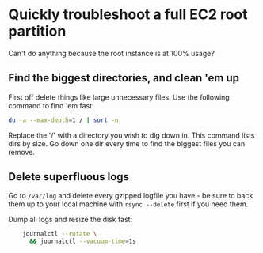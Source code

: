# Quickly troubleshoot a full EC2 root partition

Can't do anything because the root instance is at 100% usage?

## Find the biggest directories, and clean 'em up

First off delete things like large unnecessary files. Use the following command to find 'em fast:

```sh
du -a --max-depth=1 / | sort -n
```

Replace the '/' with a directory you wish to dig down in. This command lists dirs by size. Go down one dir every time to find the biggest files you can remove.

## Delete superfluous logs

Go to `/var/log` and delete every gzipped logfile you have - be sure to back them up to your local machine with `rsync --delete` first if you need them.

Dump all logs and resize the disk fast:

```sh
    journalctl --rotate \
      && journalctl --vacuum-time=1s
```
